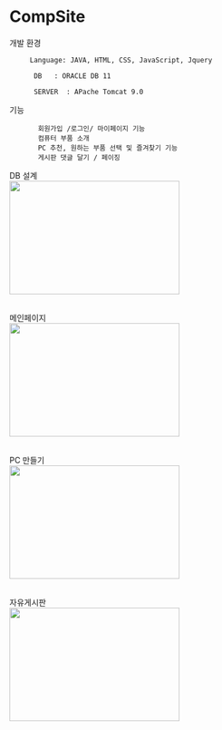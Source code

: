 # CompSite

 
 개발 환경 
           
         Language: JAVA, HTML, CSS, JavaScript, Jquery

          DB   : ORACLE DB 11
          
          SERVER  : APache Tomcat 9.0

            
 기능      
 
           회원가입 /로그인/ 마이페이지 기능 
           컴퓨터 부품 소개 
           PC 추천, 원하는 부품 선택 및 즐겨찾기 기능 
           게시판 댓글 달기 / 페이징 
            
DB 설계 
<br>
<img src="https://user-images.githubusercontent.com/70876778/167749295-0734f75b-d662-4569-83f1-4de033d41154.jpg" width="300" height="200" >
<br><br>

메인페이지 <br>
<img src="https://user-images.githubusercontent.com/70876778/167749742-3bd3b463-bd58-497d-b29f-f50e8768f133.jpg" width="300" height="200">
<br><br>

PC 만들기<br>
<img src="https://user-images.githubusercontent.com/70876778/167749297-dc550335-a067-4650-a475-47406a7153b9.jpg" width="300" height="200" >
<br><br>

자유게시판<br>
<img src="https://user-images.githubusercontent.com/70876778/167749299-c14893d6-8991-42e9-8f5b-e48ae2a510ef.jpg" width="300" height="200" >
<br><br>




             
